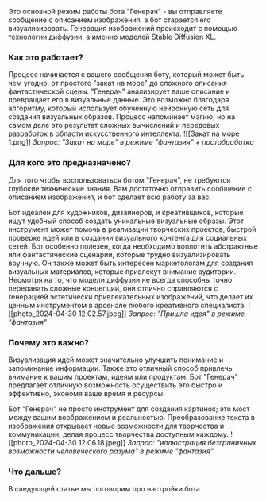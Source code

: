 Это основной режим работы бота "Генерач" - вы отправляете сообщение с описанием изображения, а бот старается его визуализировать. Генерация изображений происходит с помощью технологии диффузии, а именно моделей Stable Diffusion XL.

### Как это работает?

Процесс начинается с вашего сообщения боту, который может быть чем угодно, от простого "закат на море" до сложного описания фантастической сцены. "Генерач" анализирует ваше описание и превращает его в визуальные данные. Это возможно благодаря алгоритму, который использует обученную нейронную сеть для создания визуальных образов. Процесс напоминает магию, но на самом деле это результат сложных вычислений и передовых разработок в области искусственного интеллекта.
![[Закат на море 1.png]]
*Запрос: "Закат на море" в режиме "фантазия" + постобработка*
### Для кого это предназначено?
Для того чтобы воспользоваться ботом "Генерач", не требуются глубокие технические знания. Вам достаточно отправить сообщение с описанием изображения, и бот сделает всю работу за вас.

Бот идеален для художников, дизайнеров, и креативщиков, которые ищут удобный способ создать уникальные визуальные образы. Этот инструмент может помочь в реализации творческих проектов, быстрой проверке идей или в создании визуального контента для социальных сетей. Бот особенно полезен, когда необходимо воплотить абстрактные или фантастические сценарии, которые трудно визуализировать вручную. Он также может быть интересен маркетологам для создания визуальных материалов, которые привлекут внимание аудитории. Несмотря на то, что модели диффузии не всегда способны точно передавать сложные концепции, они отлично справляются с генерацией эстетически привлекательных изображений, что делает их ценным инструментом в арсенале любого креативного специалиста.
![[photo_2024-04-30 12.02.57.jpeg]]
*Запрос: "Пришла идея" в режиме "фантазия"*
### Почему это важно?

Визуализация идей может значительно улучшить понимание и запоминание информации. Также это отличный способ привлечь внимание к вашим проектам, идеям или продуктам. Бот "Генерач" предлагает отличную возможность осуществить это быстро и эффективно, экономя ваше время и ресурсы.

Бот "Генерач" не просто инструмент для создания картинок; это мост между вашим воображением и реальностью. Преобразование текста в изображения открывает новые возможности для творчества и коммуникации, делая процесс творчества доступным каждому.
![[photo_2024-04-30 12.06.18.jpeg]]
*Запрос: "иллюстрация безграничных возможности человеческого разума" в режиме "фантазия"* 

### Что дальше?
В следующей статье мы поговорим про настройки бота